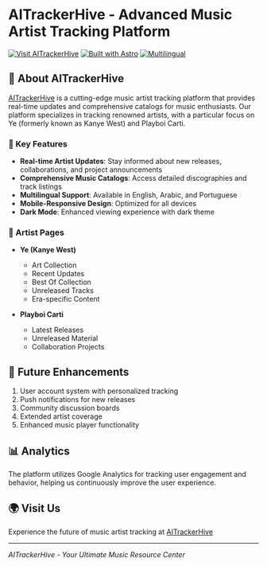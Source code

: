 # AITrackerHive - Advanced Music Artist Tracking Platform

[![Visit AITrackerHive](https://img.shields.io/badge/Visit-AITrackerHive-8F00FF)](https://aitrackerhive.com)
[![Built with Astro](https://astro.badgen.net/badge/built%20with/Astro/blue)](https://astro.build)
[![Multilingual](https://img.shields.io/badge/Multilingual-EN%20|%20AR%20|%20PT-green)](https://aitrackerhive.com)

## 🎵 About AITrackerHive

[AITrackerHive](https://aitrackerhive.com) is a cutting-edge music artist tracking platform that provides real-time updates and comprehensive catalogs for music enthusiasts. Our platform specializes in tracking renowned artists, with a particular focus on Ye (formerly known as Kanye West) and Playboi Carti.

### 🌟 Key Features

- **Real-time Artist Updates**: Stay informed about new releases, collaborations, and project announcements
- **Comprehensive Music Catalogs**: Access detailed discographies and track listings
- **Multilingual Support**: Available in English, Arabic, and Portuguese
- **Mobile-Responsive Design**: Optimized for all devices
- **Dark Mode**: Enhanced viewing experience with dark theme

### 🎨 Artist Pages

- **Ye (Kanye West)**
  - Art Collection
  - Recent Updates
  - Best Of Collection
  - Unreleased Tracks
  - Era-specific Content

- **Playboi Carti**
  - Latest Releases
  - Unreleased Material
  - Collaboration Projects

## 🚀 Future Enhancements

1. User account system with personalized tracking
2. Push notifications for new releases
3. Community discussion boards
4. Extended artist coverage
5. Enhanced music player functionality

## 📊 Analytics

The platform utilizes Google Analytics for tracking user engagement and behavior, helping us continuously improve the user experience.

## 🌍 Visit Us

Experience the future of music artist tracking at [AITrackerHive](https://aitrackerhive.com)

---

*AITrackerHive - Your Ultimate Music Resource Center*
